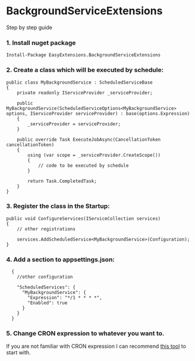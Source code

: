 # BackgroundServiceExtensions
Step by step guide

### 1. Install nuget package 

```Install-Package EasyExtensions.BackgroundServiceExtensions```

### 2. Create a class which will be executed by schedule:
```
public class MyBackgroundService : ScheduledServiceBase
{
    private readonly IServiceProvider _serviceProvider;

    public MyBackgroundService(ScheduledServiceOptions<MyBackgroundService> options, IServiceProvider serviceProvider) : base(options.Expression)
    {
        _serviceProvider = serviceProvider;
    }

    public override Task ExecuteJobAsync(CancellationToken cancellationToken)
    {
        using (var scope = _serviceProvider.CreateScope())
        {
            // code to be executed by schedule
        }

        return Task.CompletedTask;
    }
}
```                
### 3. Register the class in the Startup:

    public void ConfigureServices(IServiceCollection services)
    {
        // other registrations

        services.AddScheduledService<MyBackgroundService>(Configuration);
    }

### 4. Add a section to appsettings.json:
```
  {    
    //other configuration

    "ScheduledServices": {
      "MyBackgroundService": {
        "Expression": "*/1 * * * *",
        "Enabled": true
      }
    }
  }
```

### 5. Change CRON expression to whatever you want to. 

If you are not familiar with CRON expression I can recommend [this tool](https://crontab.guru/#*/_*_*_*_*) to start with.
